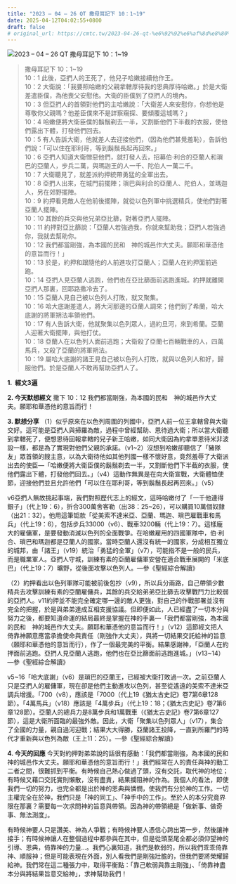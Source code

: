 ```yaml
---
title: "2023 – 04 – 26 QT 撒母耳記下 10：1~19"
date: 2025-04-12T04:02:55+0800
draft: false
# original_url: https://cmtc.tw/2023-04-26-qt-%e6%92%92%e6%af%8d%e8%80%b3%e8%a8%98%e4%b8%8b-10%ef%bc%9a119
---
```


![2023 – 04 – 26 QT 撒母耳記下 10：1\~19](/images/qt.jpg  "2023 – 04 – 26 QT 撒母耳記下 10：1\~19")

> 撒母耳記下 10：1\~19  
> 10：1 此後，亞捫人的王死了，他兒子哈嫩接續他作王。  
> 10：2 大衛說：「我要照哈嫩的父親拿轄厚待我的恩典厚待哈嫩。」於是大衛差遣臣僕，為他喪父安慰他。大衛的臣僕到了亞捫人的境內。  
> 10：3 但亞捫人的首領對他們的主哈嫩說：「大衛差人來安慰你，你想他是尊敬你父親嗎？他差臣僕來不是詳察窺探、要傾覆這城嗎？」  
> 10：4 哈嫩便將大衛臣僕的鬍鬚剃去一半，又割斷他們下半截的衣服，使他們露出下體，打發他們回去。  
> 10：5 有人告訴大衛，他就差人去迎接他們，（因為他們甚覺羞恥），告訴他們說：「可以住在耶利哥，等到鬍鬚長起再回來。」  
> 10：6 亞捫人知道大衛憎惡他們，就打發人去，招募伯‧利合的亞蘭人和瑣巴的亞蘭人，步兵二萬，與瑪迦王的人一千、陀伯人一萬二千。  
> 10：7 大衛聽見了，就差派約押統帶勇猛的全軍出去。  
> 10：8 亞捫人出來，在城門前擺陣；瑣巴與利合的亞蘭人、陀伯人，並瑪迦人，另在郊野擺陣。  
> 10：9 約押看見敵人在他前後擺陣，就從以色列軍中挑選精兵，使他們對著亞蘭人擺陣。  
> 10：10 其餘的兵交與他兄弟亞比篩，對著亞捫人擺陣。  
> 10：11 約押對亞比篩說：「亞蘭人若強過我，你就來幫助我；亞捫人若強過你，我就去幫助你。  
> 10：12 我們都當剛強，為本國的民和　神的城邑作大丈夫。願耶和華憑他的意旨而行！」  
> 10：13 於是，約押和跟隨他的人前進攻打亞蘭人；亞蘭人在約押面前逃跑。  
> 10：14 亞捫人見亞蘭人逃跑，他們也在亞比篩面前逃跑進城。約押就離開亞捫人那裏，回耶路撒冷去了。  
> 10：15 亞蘭人見自己被以色列人打敗，就又聚集。  
> 10：16 哈大底謝差遣人，將大河那邊的亞蘭人調來；他們到了希蘭，哈大底謝的將軍朔法率領他們。  
> 10：17 有人告訴大衛，他就聚集以色列眾人，過約旦河，來到希蘭。亞蘭人迎著大衛擺陣，與他打仗。  
> 10：18 亞蘭人在以色列人面前逃跑；大衛殺了亞蘭七百輛戰車的人，四萬馬兵，又殺了亞蘭的將軍朔法。  
> 10：19 屬哈大底謝的諸王見自己被以色列人打敗，就與以色列人和好，歸服他們。於是亞蘭人不敢再幫助亞捫人了。

**1.  經文3遍**

**2. 今天默想經文**
撒下 10：12 我們都當剛強，為本國的民和　神的城邑作大丈夫。願耶和華憑他的意旨而行！

**3. 默想分享**
（1）似乎原來在以色列周圍的列國中，亞捫人前一位王拿轄曾與大衛交好。這可能是亞捫人與掃羅為敵，過程中曾經幫助、恩待過大衛；所以當大衛聽到拿轄死了，便想恩待回報拿轄的兒子新王哈嫩，如同大衛因為約拿單恩待米非波設一樣，都是為了實現對他們父親的承諾。（v1\~2）沒想到哈嫩卻聽信了「豬隊友」眾首領的餿主意，以為大衛待他如其他列國一樣不懷好意，竟然羞辱了大衛派出去的使臣—「哈嫩便將大衛臣僕的鬍鬚剃去一半，又割斷他們下半截的衣服，使他們露出下體，打發他們回去。」（v4）這動作無異是在向大衛宣戰，大衛體恤使節，迎接他們並且允許他們「可以住在耶利哥，等到鬍鬚長起再回來。」（v5）

v6亞捫人無故挑起事端，我們對照歷代志上的經文，這時哈嫩付了「一千他連得銀子」（代上19：6），折合300萬舍客勒（出38：25\~26），可以購買10萬個奴隸（出21：32）。他用這筆钜款「從美索不達米亞、亞蘭、瑪迦、瑣巴雇戰車和馬兵」（代上19：6），包括步兵33000（v6）、戰車3200輛（代上19：7）。這樣龐大的雇傭軍，是要發動消滅以色列的全面戰爭。在哈嫩雇用的四國軍隊中，伯·利合、瑣巴和瑪迦都是亞蘭人的國家。當時亞蘭人還沒有統一的國家，分成相互獨立的城邦，由「諸王」（v19）統治「勇猛的全軍」（v7），可能指不是一般的民兵，而是職業軍人。亞捫人守城，訓練有素的亞蘭雇傭軍安營在適合戰車展開的「米底巴」（代上19：7）曠野，從後面攻擊以色列人。—參《聖經綜合解讀》

（2）約押看出以色列軍隊可能被前後包抄（v9），所以兵分兩路，自己帶領少數精兵去攻擊訓練有素的亞蘭雇傭兵，其餘的兵交給弟弟亞比篩去攻擊戰鬥力比較弱的亞捫人。v11約押並不能完全確定哪一邊的敵人更強，對自己的作戰部署並沒有完全的把握，於是與弟弟達成互相支援協議。但即便如此，人已經盡了一切本分與努力之後，都要知道命運的結局最終是掌握在神的手裏—「我們都當剛強，為本國的民和　神的城邑作大丈夫。願耶和華憑他的意旨而行！」（v12）這節經文把人倚靠神願意應當承擔使命與責任（剛強作大丈夫），與將一切結果交託給神的旨意（願耶和華憑他的意旨而行），作了一個最完美的平衡。結果感謝神，「亞蘭人在約押面前逃跑。亞捫人見亞蘭人逃跑，他們也在亞比篩面前逃跑進城。」（v13\~14）—參《聖經綜合解讀》

v5\~16「哈大底謝」（v6）是瑣巴的亞蘭王，已經被大衛打敗過一次。之前亞蘭人只是亞捫人的雇傭軍，現在卻是他們主動進攻以色列，甚至從遙遠的美索不達米亞調兵增援。「700（v8），應該是「7000（代上19《猶太古史記》卷7第6章128節）。「4萬馬兵」（v18）應該是「4萬步兵」（代上19：18；《猶太古史記》卷7第6章128節）。亞蘭人的總兵力是8萬步兵和1萬戰車（《猶太古史記》卷7第6章127節），這是大衛所面臨的最強外敵。因此，大衛「聚集以色列眾人」（v17），集合了全國的力量，親自過河迎戰；結果大大得勝，亞蘭諸王投降，一直到所羅門的時代才重新與以色列為敵（王上11：25）。—參《聖經綜合解讀》

**4. 今天的回應**
今天對約押對弟弟說的話很有感動：「我們都當剛強，為本國的民和　神的城邑作大丈夫。願耶和華憑他的意旨而行！」我們經常在人的責任與神的動工二者之間，很難抓到平衡。有時候自己熱心做過了頭，沒有交託，取代神的地位；有時候又藉口交託實則懶散，沒有盡責，結果攔阻神的作為。我個人的看法，即使我們一切的努力，也完全都是出於神的恩典與憐憫，使我們有分於神的工作。一切主權完全在於神，我們只是「神的同工」、「神手中的工作」。至於人的本分究竟界限在那裏？需要每一次求問神的旨意與帶領。因為神的帶領總是「做新事、做奇事、無法測度」。

有時候神要人只是讚美、神為人爭戰；有時候神要人憑信心跨出第一步，然後讓神接手；有時候神讓人在整個過程中都參與在其中，但是從頭至尾全都必須仰望神的引導、恩典，倚靠神的力量…。我們心裏知道，我們是軟弱的，所以我們乖乖倚靠神、順服神；但是可能表現在外面，別人看我們是剛強壯膽的，但我們要將榮耀歸給神。我們常在這二種張力中，取得平衡點：「靠己軟弱與靠主剛強」、「倚靠神盡本分與將結果旨意交給神」，求神幫助我們！
